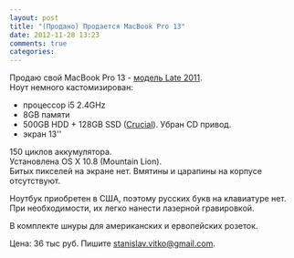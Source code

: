 ```yaml
---
layout: post
title: "(Продано) Продается MacBook Pro 13"
date: 2012-11-28 13:23
comments: true
categories:
---
```

Продаю свой MacBook Pro 13 - [модель Late 2011](http://store.apple.com/us/configure/MD101LL/A?).  
Ноут немного кастомизирован:

- процессор i5 2.4GHz
- 8GB памяти
- 500GB HDD + 128GB SSD ([Crucial](http://www.crucial.com/store/partspecs.aspx?IMODULE=CT128M4SSD2)). Убран CD привод.
- экран 13''

150 циклов аккумулятора.  
Установлена OS X 10.8 (Mountain Lion).  
Битых пикселей на экране нет. Вмятины и царапины на корпусе отсутствуют.

Ноутбук приобретен в США, поэтому русских букв на клавиатуре нет. При необходимости, их легко нанести лазерной гравировкой.

В комплекте шнуры для американских и ервопейских розеток.


Цена: 36 тыс руб. Пишите stanislav.vitko@gmail.com.


